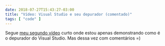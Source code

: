 ```yaml
---
date: 2018-07-27T15:43:27-03:00
title: "Vídeo: Visual Studio e seu depurador (comentado)"
tags: [ "code" ]
---
```

Segue [meu segundo vídeo](https://www.youtube.com/embed/Ix6NP9Bb0vI) curto onde estou apenas demonstrando como é o depurador do Visual Studio. Mas dessa vez com comentários =)

